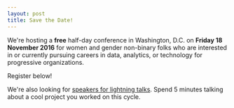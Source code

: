 ```yaml
---
layout: post
title: Save the Date!
---
```


We're hosting a **free** half-day conference in Washington, D.C. on **Friday 18 November 2016** for women and gender non-binary folks who are interested in or currently pursuing careers in data, analytics, or technology for progressive organizations.

Register below!

We're also looking for [speakers for lightning talks](/speakers/). Spend 5 minutes talking about a cool project you worked on this cycle.

<script type='text/javascript' src='https://d1aqhv4sn5kxtx.cloudfront.net/actiontag/at.js' crossorigin='anonymous'></script>
 <div class="ngp-form"
    data-form-url="https://actions.everyaction.com/v1/Forms/vl6zU9nYP0-2-jK2Pw0tEA2"
    data-fastaction-endpoint="https://fastaction.ngpvan.com"
    data-inline-errors="true"
    data-fastaction-nologin="true"
    data-databag="everybody">
</div>

